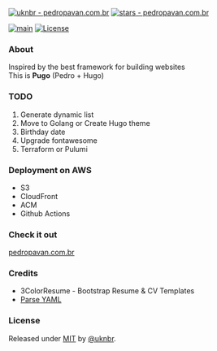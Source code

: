 [![uknbr - pedropavan.com.br](https://img.shields.io/static/v1?label=uknbr&message=pedropavan.com.br&color=blue&logo=github)](https://github.com/uknbr/pedropavan.com.br)
[![stars - pedropavan.com.br](https://img.shields.io/github/stars/uknbr/pedropavan.com.br?style=social)](https://github.com/uknbr/pedropavan.com.br)

[![main](https://github.com/uknbr/pedropavan.com.br/actions/workflows/main.yml/badge.svg)](https://github.com/uknbr/pedropavan.com.br/actions?query=main)
[![License](https://img.shields.io/badge/License-MIT-blue)](#license)

### About
Inspired by the best framework for building websites\
This is **Pugo** (Pedro + Hugo)

### TODO
1. Generate dynamic list
2. Move to Golang or Create Hugo theme
3. Birthday date
4. Upgrade fontawesome
5. Terraform or Pulumi

### Deployment on AWS
- S3
- CloudFront
- ACM
- Github Actions

### Check it out
[pedropavan.com.br](https://pedropavan.com.br)

### Credits
- 3ColorResume - Bootstrap Resume & CV Templates
- [Parse YAML](https://github.com/mrbaseman/parse_yaml)

### License
Released under [MIT](/LICENSE) by [@uknbr](https://github.com/uknbr).